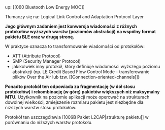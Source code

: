 up: [[060 Bluetooth Low Energy MOC]]

Tłumaczy się na: Logical Link Control and Adaptation Protocol Layer

**Jego głównym zadaniem jest konwersja wiadomości z różnych protokołów wyższych warstw (poziomów abstrakcji) na wspólny format pakietu BLE oraz w drugą stronę.**

W praktyce oznacza to transformowanie wiadomości od protokołów:
- ATT (Attribute Protocol)
- SMP (Security Manager Protocol)
- jakikolwiek inny protokół, który definiuje wiadomości wyższego poziomu abstrakcji (np. LE Credit Based Flow Control Mode - transferowanie plików Over the Air lub tzw. [[Connection-oriented-channels]])


**Ponadto protokół ten odpowiada za fragmentację (w dół stosu protokołów) i rekombinację (w górę) pakietów większych niż maksymalny MTU.** Użytkownik na poziomie aplikacji może operować na strukturach dowolnej wielkości, zmiejszenie rozmiaru pakietu jest niezbędne dla niższych warstw stosu protokołów.

Protokół ten uszczegóławia [[006B Pakiet L2CAP|strukturę pakietu]] w porównaniu do niższych warstw protokołu.